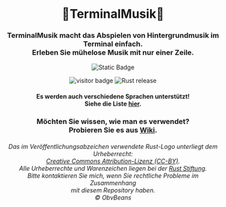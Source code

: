 <div align="center">
    <h1>🤖TerminalMusik🎵</h1>
</div>
<div align="center">
    <h3>TerminalMusik macht das Abspielen von Hintergrundmusik im Terminal einfach.<br>
    Erleben Sie mühelose Musik mit nur einer Zeile.</h3>
</div>

<p align="center">
    <img alt="Static Badge" src="https://img.shields.io/badge/%C2%A9_BSD_3--Clause-Lizenz-green?style=for-the-badge">
</p>

<p align="center">
  <img alt="visitor badge" src="https://visitor-badge.lithub.cc/badge?page_id=0SGames.TerminalMusic"/>
  <img alt="Rust release" src="https://img.shields.io/github/v/release/rust-lang/rust?logo=rust&color=red">
</p>

<div align="center">
    <h4>Es werden auch verschiedene Sprachen unterstützt!<br>
    Siehe die Liste <a href="https://github.com/0SGames/TerminalMusic/wiki">hier</a>.</h4>
</div>

<div align="center">
    <h3>Möchten Sie wissen, wie man es verwendet?<br>
    Probieren Sie es aus <a href="https://github.com/0SGames/TerminalMusic/wiki">Wiki</a>.</h3>
</div>

<div align="center">
    <h6>Das im Veröffentlichungsabzeichen verwendete Rust-Logo unterliegt dem Urheberrecht:<br>
        <a href="https://creativecommons.org/licenses/by/4.0/deed.en">Creative Commons Attribution-Lizenz (CC-BY)</a>.<br>
    Alle Urheberrechte und Warenzeichen liegen bei der <a href="https://foundation.rust-lang.org">Rust Stiftung</a>.<br>
    Bitte kontaktieren Sie mich, wenn Sie rechtliche Probleme im Zusammenhang<br>
    mit diesem Repository haben.<br>
    © ObvBeans</h6>
</div>
